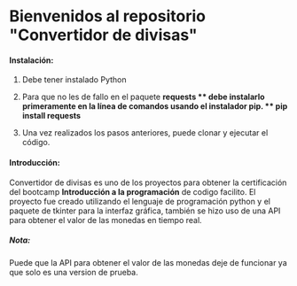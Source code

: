 # **Bienvenidos al repositorio "Convertidor de divisas"**

#### Instalación: 

1. Debe tener instalado Python

2. Para que no  les de fallo en el paquete **requests ** debe instalarlo primeramente en la línea de comandos usando el instalador pip. ** pip install requests**

3. Una vez realizados los pasos anteriores, puede clonar y ejecutar el código.


#### Introducción:
Convertidor de divisas es uno de los proyectos para obtener la certificación del bootcamp **Introducción a la programación** de codigo facilito.
El proyecto fue creado utilizando el lenguaje de programación python y el paquete de tkinter para la interfaz gráfica, también se hizo uso de una API para obtener el valor de las monedas en tiempo real.

##### Nota:
Puede que la API para obtener el valor de las monedas deje de funcionar ya que solo es una version de prueba.
